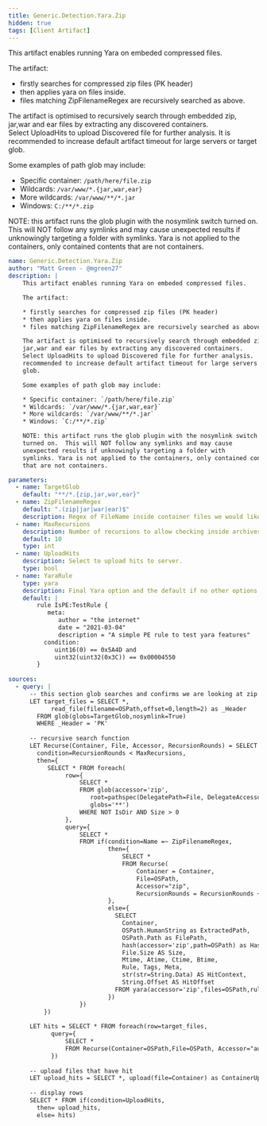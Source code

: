 ```yaml
---
title: Generic.Detection.Yara.Zip
hidden: true
tags: [Client Artifact]
---
```


This artifact enables running Yara on embeded compressed files.

The artifact:

* firstly searches for compressed zip files (PK header)
* then applies yara on files inside.
* files matching ZipFilenameRegex are recursively searched as above.

The artifact is optimised to recursively search through embedded zip,
jar,war and ear files by extracting any discovered containers.  
Select UploadHits to upload Discovered file for further analysis.  It is 
recommended to increase default artifact timeout for large servers or target 
glob.

Some examples of path glob may include:

* Specific container: `/path/here/file.zip`
* Wildcards: `/var/www/*.{jar,war,ear}`
* More wildcards: `/var/www/**/*.jar`
* Windows: `C:/**/*.zip`

NOTE: this artifact runs the glob plugin with the nosymlink switch
turned on.  This will NOT follow any symlinks and may cause
unexpected results if unknowingly targeting a folder with
symlinks. Yara is not applied to the containers, only contained contents 
that are not containers.


```yaml
name: Generic.Detection.Yara.Zip
author: "Matt Green - @mgreen27"
description: |
    This artifact enables running Yara on embeded compressed files.

    The artifact:

    * firstly searches for compressed zip files (PK header)
    * then applies yara on files inside.
    * files matching ZipFilenameRegex are recursively searched as above.

    The artifact is optimised to recursively search through embedded zip,
    jar,war and ear files by extracting any discovered containers.  
    Select UploadHits to upload Discovered file for further analysis.  It is 
    recommended to increase default artifact timeout for large servers or target 
    glob.

    Some examples of path glob may include:

    * Specific container: `/path/here/file.zip`
    * Wildcards: `/var/www/*.{jar,war,ear}`
    * More wildcards: `/var/www/**/*.jar`
    * Windows: `C:/**/*.zip`

    NOTE: this artifact runs the glob plugin with the nosymlink switch
    turned on.  This will NOT follow any symlinks and may cause
    unexpected results if unknowingly targeting a folder with
    symlinks. Yara is not applied to the containers, only contained contents 
    that are not containers.

parameters:
  - name: TargetGlob
    default: "**/*.{zip,jar,war,ear}"
  - name: ZipFilenameRegex
    default: ".(zip|jar|war|ear)$"
    description: Regex of FileName inside container files we would like to recursively scan.
  - name: MaxRecursions
    description: Number of recursions to allow checking inside archives. Default is 10 layers.
    default: 10
    type: int
  - name: UploadHits
    description: Select to upload hits to server.
    type: bool
  - name: YaraRule
    type: yara
    description: Final Yara option and the default if no other options provided.
    default: |
        rule IsPE:TestRule {
           meta:
              author = "the internet"
              date = "2021-03-04"
              description = "A simple PE rule to test yara features"
          condition:
             uint16(0) == 0x5A4D and
             uint32(uint32(0x3C)) == 0x00004550
        }
      
sources:
  - query: |
      -- this section glob searches and confirms we are looking at zip container
      LET target_files = SELECT *, 
            read_file(filename=OSPath,offset=0,length=2) as _Header 
        FROM glob(globs=TargetGlob,nosymlink=True)
        WHERE _Header = 'PK'
                    
      -- recursive search function
      LET Recurse(Container, File, Accessor, RecursionRounds) = SELECT * FROM if(
        condition=RecursionRounds < MaxRecursions,
        then={
           SELECT * FROM foreach(
                row={
                    SELECT *
                    FROM glob(accessor='zip', 
                       root=pathspec(DelegatePath=File, DelegateAccessor=Accessor), 
                       globs='**')
                    WHERE NOT IsDir AND Size > 0
                },
                query={
                    SELECT *
                    FROM if(condition=Name =~ ZipFilenameRegex,
                            then={
                                SELECT * 
                                FROM Recurse(
                                    Container = Container,
                                    File=OSPath,
                                    Accessor="zip", 
                                    RecursionRounds = RecursionRounds + 1)
                            },
                            else={
                              SELECT
                                Container,
                                OSPath.HumanString as ExtractedPath,
                                OSPath.Path as FilePath,
                                hash(accessor='zip',path=OSPath) as Hash,
                                File.Size AS Size,
                                Mtime, Atime, Ctime, Btime,
                                Rule, Tags, Meta,
                                str(str=String.Data) AS HitContext,
                                String.Offset AS HitOffset
                              FROM yara(accessor='zip',files=OSPath,rules=YaraRule)
                            })
                    })
          })
        
      LET hits = SELECT * FROM foreach(row=target_files,
            query={
                SELECT *
                FROM Recurse(Container=OSPath,File=OSPath, Accessor="auto", RecursionRounds=0)
            })
      
      -- upload files that have hit
      LET upload_hits = SELECT *, upload(file=Container) as ContainerUpload FROM hits
      
      -- display rows
      SELECT * FROM if(condition=UploadHits,
        then= upload_hits,
        else= hits)
```
